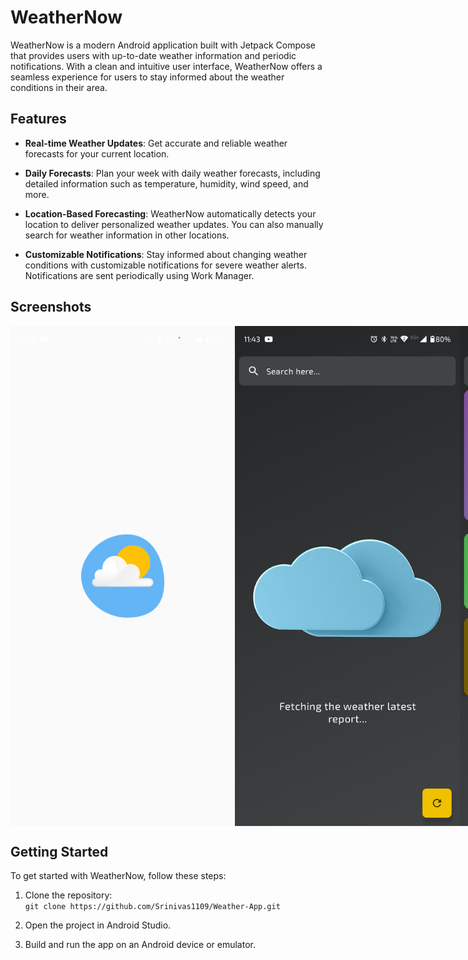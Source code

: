 # WeatherNow

WeatherNow is a modern Android application built with Jetpack Compose that provides users with up-to-date weather information and periodic notifications. With a clean and intuitive user interface, WeatherNow offers a seamless experience for users to stay informed about the weather conditions in their area.

## Features

- **Real-time Weather Updates**: Get accurate and reliable weather forecasts for your current location.
  
- **Daily Forecasts**: Plan your week with daily weather forecasts, including detailed information such as temperature, humidity, wind speed, and more.
  
- **Location-Based Forecasting**: WeatherNow automatically detects your location to deliver personalized weather updates. You can also manually search for weather information in other locations.
  
- **Customizable Notifications**: Stay informed about changing weather conditions with customizable notifications for severe weather alerts. Notifications are sent periodically using Work Manager.

## Screenshots

<!-- ![Splash Screen](./screenshots/Splash.png)
![Loading Screen](./screenshots/Loading.png)
![Home Screen](screenshots/Home.png) -->
<div style="display: flex; justify-content: space-between;">
<img src="./screenshots/Splash.png" alt="Splash Screen" style="width: 400px; height: 800px;">
<img src="./screenshots/Loading.png" alt="Loading Screen" style="width: 400px; height: 800px;">
<img src="./screenshots/Home.png" alt="Home Screen" style="width: 400px; height: 800px;">
</div>

## Getting Started

To get started with WeatherNow, follow these steps:

1. Clone the repository:  
``` git clone https://github.com/Srinivas1109/Weather-App.git ```

2. Open the project in Android Studio.

3. Build and run the app on an Android device or emulator.
